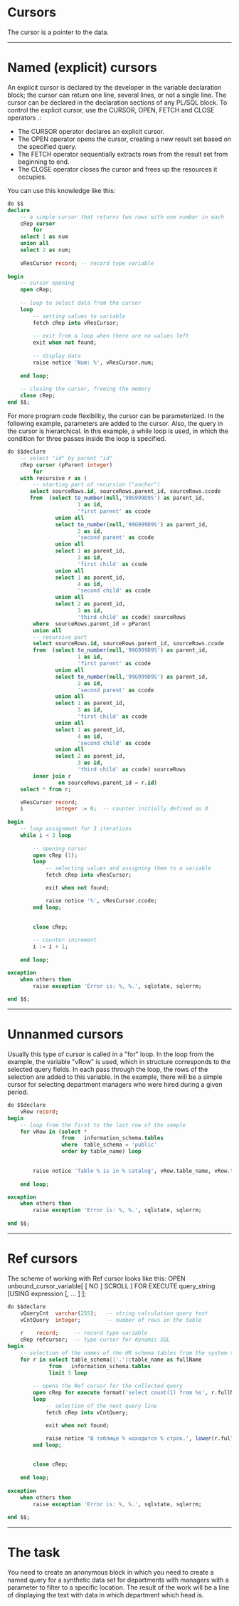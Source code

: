﻿# Cursors

The cursor is a pointer to the data.

***
Named (explicit) cursors
====

An explicit cursor is declared by the developer in the variable declaration block; the cursor can return one line, several lines, or not a single line. The cursor can be declared in the declaration sections of any PL/SQL block.
To control the explicit cursor, use the CURSOR, OPEN, FETCH and CLOSE operators .:

- The CURSOR operator declares an explicit cursor.
- The OPEN operator opens the cursor, creating a new result set based on the specified query.
- The FETCH operator sequentially extracts rows from the result set from beginning to end.
- The CLOSE operator closes the cursor and frees up the resources it occupies.

You can use this knowledge like this:
```sql
do $$
declare
    -- a simple cursor that returns two rows with one number in each
    cRep cursor 
	    for
    select 1 as num
    union all
    select 2 as num;
    
    vResCursor record; -- record type variable
    
begin
    -- cursor opening
    open cRep;
    
    -- loop to select data from the cursor
    loop
        -- setting values to variable
        fetch cRep into vResCursor;
		
		-- exit from a loop when there are no values left
		exit when not found;
        
        -- display data
        raise notice 'Num: %', vResCursor.num;
        
    end loop;
            
    -- closing the cursor, freeing the memory
    close cRep;
end $$;
```

For more program code flexibility, the cursor can be parameterized. In the following example, parameters are added to the cursor. Also, the query in the cursor is hierarchical.
In this example, a while loop is used, in which the condition for three passes inside the loop is specified.
```sql
do $$declare
    -- select "id" by parent "id"
    cRep cursor (pParent integer)
		for
	with recursive r as (
		-- starting part of recursion ("anchor")
	   select sourceRows.id, sourceRows.parent_id, sourceRows.ccode
	   from  (select to_number(null,'99G999D9S') as parent_id,
					  1 as id,
					  'first parent' as ccode
			   union all
			   select to_number(null,'99G999D9S') as parent_id,
					  2 as id,
					  'second parent' as ccode
			   union all
			   select 1 as parent_id,
					  3 as id,
					  'first child' as ccode
			   union all
			   select 1 as parent_id,
					  4 as id,
					  'second child' as ccode
			   union all
			   select 2 as parent_id,
					  3 as id,
					  'third child' as ccode) sourceRows
		where  sourceRows.parent_id = pParent
		union all
		-- recursive part
		select sourceRows.id, sourceRows.parent_id, sourceRows.ccode
		from  (select to_number(null,'99G999D9S') as parent_id,
					  1 as id,
					  'first parent' as ccode
			   union all
			   select to_number(null,'99G999D9S') as parent_id,
					  2 as id,
					  'second parent' as ccode
			   union all
			   select 1 as parent_id,
					  3 as id,
					  'first child' as ccode
			   union all
			   select 1 as parent_id,
					  4 as id,
					  'second child' as ccode
			   union all
			   select 2 as parent_id,
					  3 as id,
					  'third child' as ccode) sourceRows
		inner join r
				on sourceRows.parent_id = r.id)
	select * from r;

    vResCursor record;
    i          integer := 0;  -- counter initially defined as 0
    
begin
    -- loop assignment for 3 iterations
    while i < 3 loop
        
        -- opening cursor
        open cRep (1);
        loop
            -- selecting values and assigning them to a variable
            fetch cRep into vResCursor;

			exit when not found;

            raise notice '%', vResCursor.ccode;
        end loop;
            

        close cRep;
        
        -- counter increment
        i := i + 1;
        
    end loop;

exception
    when others then
        raise exception 'Error is: %, %.', sqlstate, sqlerrm;
        
end $$;
```

***
Unnanmed cursors
====

Usually this type of cursor is called in a "for" loop. In the loop from the example, the variable "vRow" is used, which in structure corresponds to the selected query fields. In each pass through the loop, the rows of the selection are added to this variable. In the example, there will be a simple cursor for selecting department managers who were hired during a given period.
```sql
do $$declare
    vRow record;
begin
    -- loop from the first to the last row of the sample
    for vRow in (select *
                 from   information_schema.tables
                 where  table_schema = 'public'
                 order by table_name) loop
        

        raise notice 'Table % is in % catalog', vRow.table_name, vRow.table_catalog;
        
    end loop;

exception
    when others then
        raise exception 'Error is: %, %.', sqlstate, sqlerrm;
        
end $$;
```

***
Ref cursors
====

The scheme of working with Ref cursor looks like this:
OPEN unbound_cursor_variable[ [ NO ] SCROLL ] FOR EXECUTE query_string [USING expression [, ... ] ];
```sql
do $$declare
    vQueryCnt  varchar(255);   -- string calculation query text
	vCntQuery  integer;        -- number of rows in the table
	
	r    record;     -- record type variable
	cRep refcursor;  -- type cursor for dynamic SQL
begin
	-- selection of the names of the HR schema tables from the system table
    for r in select table_schema||'.'||table_name as fullName
             from   information_schema.tables
			 limit 5 loop
    	
		-- opens the Ref cursor for the collected query
		open cRep for execute format('select count(1) from %s', r.fullName);
        loop
            -- selection of the next query line
            fetch cRep into vCntQuery;

            exit when not found;

            raise notice 'В таблице % находится % строк.', lower(r.fullName), vCntQuery;
        end loop;
        

        close cRep;
        
    end loop;
    
exception
    when others then
        raise exception 'Error is: %, %.', sqlstate, sqlerrm;
        
end $$;
```

***
The task
====

You need to create an anonymous block in which you need to create a named query for a synthetic data set for departments with managers with a parameter to filter to a specific location.
The result of the work will be a line of displaying the text with data in which department which head is.